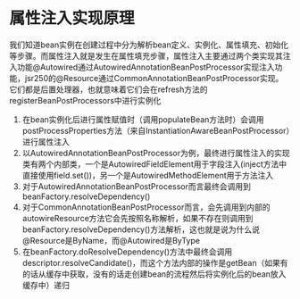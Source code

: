 # 属性注入实现原理

我们知道bean实例在创建过程中分为解析bean定义、实例化、属性填充、初始化等步骤。而属性注入就是发生在属性填充步骤，属性注入主要通过两个类实现其注入功能@Autowired通过AutowiredAnnotationBeanPostProcessor实现注入功能，jsr250的@Resource通过CommonAnnotationBeanPostProcessor实现。它们都是后置处理器，也就意味着它们会在refresh方法的registerBeanPostProcessors中进行实例化

1. 在bean实例化后进行属性赋值时（调用populateBean方法时）会调用postProcessProperties方法（来自InstantiationAwareBeanPostProcessor）进行属性注入
2. 以AutowiredAnnotationBeanPostProcessor为例，最终进行属性注入的实现类有两个内部类，一个是AutowiredFieldElement用于字段注入(inject方法中直接使用field.set())，另一个是AutowiredMethodElement用于方法注入
3. 对于AutowiredAnnotationBeanPostProcessor而言最终会调用到beanFactory.resolveDependency()
4. 对于CommonAnnotationBeanPostProcessor而言，会先调用到内部的autowireResource方法它会先按照名称解析，如果不存在则调用到beanFactory.resolveDependency()方法解析，这也就是说为什么说@Resource是ByName，而@Autowired是ByType
5. 在beanFactory.doResolveDependency()方法中最终会调用descriptor.resolveCandidate()，而这个方法内部的操作是getBean（如果有的话从缓存中获取，没有的话走创建bean的流程然后将实例化后的bean放入缓存中）递归